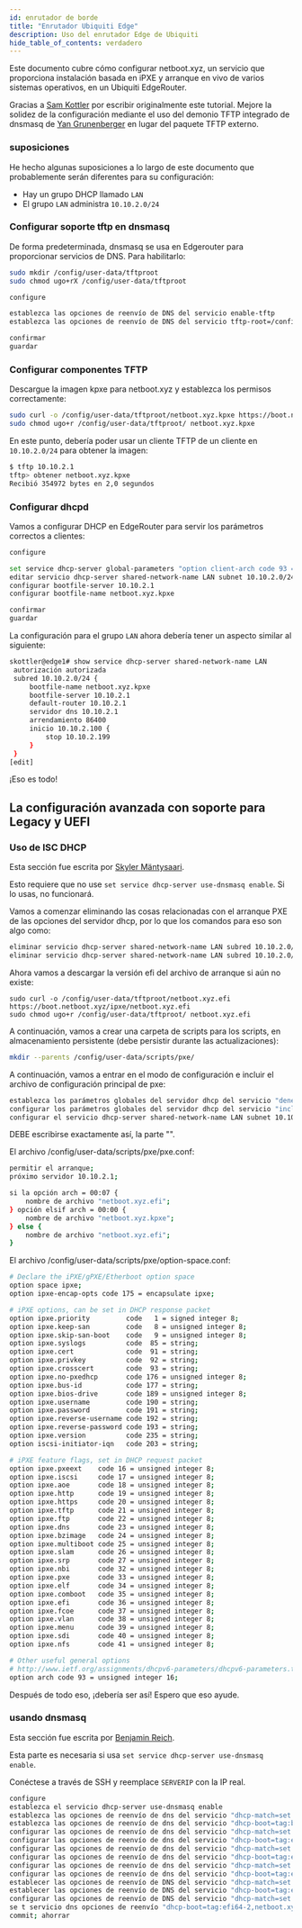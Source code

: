 ```yaml
---
id: enrutador de borde
title: "Enrutador Ubiquiti Edge"
description: Uso del enrutador Edge de Ubiquiti
hide_table_of_contents: verdadero
---
```


Este documento cubre cómo configurar netboot.xyz, un servicio que proporciona instalación basada en iPXE y arranque en vivo de varios sistemas operativos, en un Ubiquiti EdgeRouter.

Gracias a [Sam Kottler](https://github.com/skottler) por escribir originalmente este tutorial. Mejore la solidez de la configuración mediante el uso del demonio TFTP integrado de dnsmasq de [Yan Grunenberger](https://github.com/ravens) en lugar del paquete TFTP externo.

### suposiciones

He hecho algunas suposiciones a lo largo de este documento que probablemente serán diferentes para su configuración:

* Hay un grupo DHCP llamado `LAN`
* El grupo `LAN` administra `10.10.2.0/24`

### Configurar soporte tftp en dnsmasq

De forma predeterminada, dnsmasq se usa en Edgerouter para proporcionar servicios de DNS. Para habilitarlo:

```bash
sudo mkdir /config/user-data/tftproot
sudo chmod ugo+rX /config/user-data/tftproot

configure

establezca las opciones de reenvío de DNS del servicio enable-tftp
establezca las opciones de reenvío de DNS del servicio tftp-root=/config/user- datos/tftroot

confirmar
guardar
```

### Configurar componentes TFTP

Descargue la imagen kpxe para netboot.xyz y establezca los permisos correctamente:

```bash
sudo curl -o /config/user-data/tftproot/netboot.xyz.kpxe https://boot.netboot.xyz/ipxe/netboot.xyz.kpxe
sudo chmod ugo+r /config/user-data/tftproot/ netboot.xyz.kpxe
```

En este punto, debería poder usar un cliente TFTP de un cliente en `10.10.2.0/24` para obtener la imagen:

```bash
$ tftp 10.10.2.1
tftp> obtener netboot.xyz.kpxe
Recibió 354972 bytes en 2,0 segundos
```

### Configurar dhcpd

Vamos a configurar DHCP en EdgeRouter para servir los parámetros correctos a clientes:

```bash
configure

set service dhcp-server global-parameters "option client-arch code 93 = entero sin firmar 16;"
editar servicio dhcp-server shared-network-name LAN subnet 10.10.2.0/24
configurar bootfile-server 10.10.2.1
configurar bootfile-name netboot.xyz.kpxe

confirmar
guardar
```

La configuración para el grupo `LAN` ahora debería tener un aspecto similar al siguiente:

```bash
skottler@edge1# show service dhcp-server shared-network-name LAN
 autorización autorizada
 subred 10.10.2.0/24 {
     bootfile-name netboot.xyz.kpxe
     bootfile-server 10.10.2.1
     default-router 10.10.2.1
     servidor dns 10.10.2.1
     arrendamiento 86400
     inicio 10.10.2.100 {
         stop 10.10.2.199
     }
 }
[edit]
```

¡Eso es todo!

## La configuración avanzada con soporte para Legacy y UEFI

### Uso de ISC DHCP

Esta sección fue escrita por [Skyler Mäntysaari](https://github.com/samip5).

Esto requiere que no use `set service dhcp-server use-dnsmasq enable`. Si lo usas, no funcionará.

Vamos a comenzar eliminando las cosas relacionadas con el arranque PXE de las opciones del servidor dhcp, por lo que los comandos para eso son algo como:

```bash
eliminar servicio dhcp-server shared-network-name LAN subred 10.10.2.0/24 bootfile-name netboot.xyz.kpxe
eliminar servicio dhcp-server shared-network-name LAN subred 10.10.2.0/24 bootfile-server 10.10.2.1
```

Ahora vamos a descargar la versión efi del archivo de arranque si aún no existe:
```
sudo curl -o /config/user-data/tftproot/netboot.xyz.efi https://boot.netboot.xyz/ipxe/netboot.xyz.efi
sudo chmod ugo+r /config/user-data/tftproot/ netboot.xyz.efi
```

A continuación, vamos a crear una carpeta de scripts para los scripts, en almacenamiento persistente (debe persistir durante las actualizaciones):

```bash
mkdir --parents /config/user-data/scripts/pxe/
```

A continuación, vamos a entrar en el modo de configuración e incluir el archivo de configuración principal de pxe:

```bash
establezca los parámetros globales del servidor dhcp del servicio "denegar bootp;"
configurar los parámetros globales del servidor dhcp del servicio "incluir &quot;/config/user-data/scripts/pxe/option-space.conf&quot;;"
configurar el servicio dhcp-server shared-network-name LAN subnet 10.10.2.0/24 subnet-parameters "include &quot;/config/user-data/scripts/pxe/pxe.conf&quot;;"
```

DEBE escribirse exactamente así, la parte "".

El archivo /config/user-data/scripts/pxe/pxe.conf:

```bash
permitir el arranque;
próximo servidor 10.10.2.1;

si la opción arch = 00:07 {
    nombre de archivo "netboot.xyz.efi";
} opción elsif arch = 00:00 {
    nombre de archivo "netboot.xyz.kpxe";
} else {
    nombre de archivo "netboot.xyz.efi";
}
```

El archivo /config/user-data/scripts/pxe/option-space.conf:

```bash
# Declare the iPXE/gPXE/Etherboot option space
option space ipxe;
option ipxe-encap-opts code 175 = encapsulate ipxe;

# iPXE options, can be set in DHCP response packet
option ipxe.priority         code   1 = signed integer 8;
option ipxe.keep-san         code   8 = unsigned integer 8;
option ipxe.skip-san-boot    code   9 = unsigned integer 8;
option ipxe.syslogs          code  85 = string;
option ipxe.cert             code  91 = string;
option ipxe.privkey          code  92 = string;
option ipxe.crosscert        code  93 = string;
option ipxe.no-pxedhcp       code 176 = unsigned integer 8;
option ipxe.bus-id           code 177 = string;
option ipxe.bios-drive       code 189 = unsigned integer 8;
option ipxe.username         code 190 = string;
option ipxe.password         code 191 = string;
option ipxe.reverse-username code 192 = string;
option ipxe.reverse-password code 193 = string;
option ipxe.version          code 235 = string;
option iscsi-initiator-iqn   code 203 = string;

# iPXE feature flags, set in DHCP request packet
option ipxe.pxeext    code 16 = unsigned integer 8;
option ipxe.iscsi     code 17 = unsigned integer 8;
option ipxe.aoe       code 18 = unsigned integer 8;
option ipxe.http      code 19 = unsigned integer 8;
option ipxe.https     code 20 = unsigned integer 8;
option ipxe.tftp      code 21 = unsigned integer 8;
option ipxe.ftp       code 22 = unsigned integer 8;
option ipxe.dns       code 23 = unsigned integer 8;
option ipxe.bzimage   code 24 = unsigned integer 8;
option ipxe.multiboot code 25 = unsigned integer 8;
option ipxe.slam      code 26 = unsigned integer 8;
option ipxe.srp       code 27 = unsigned integer 8;
option ipxe.nbi       code 32 = unsigned integer 8;
option ipxe.pxe       code 33 = unsigned integer 8;
option ipxe.elf       code 34 = unsigned integer 8;
option ipxe.comboot   code 35 = unsigned integer 8;
option ipxe.efi       code 36 = unsigned integer 8;
option ipxe.fcoe      code 37 = unsigned integer 8;
option ipxe.vlan      code 38 = unsigned integer 8;
option ipxe.menu      code 39 = unsigned integer 8;
option ipxe.sdi       code 40 = unsigned integer 8;
option ipxe.nfs       code 41 = unsigned integer 8;

# Other useful general options
# http://www.ietf.org/assignments/dhcpv6-parameters/dhcpv6-parameters.txt
option arch code 93 = unsigned integer 16;
```

Después de todo eso, ¡debería ser así! Espero que eso ayude.

### usando dnsmasq

Esta sección fue escrita por [Benjamin Reich](https://benjaminreich.de/).

Esta parte es necesaria si usa `set service dhcp-server use-dnsmasq enable`.

Conéctese a través de SSH y reemplace `SERVERIP` con la IP real.

```bash
configure
establezca el servicio dhcp-server use-dnsmasq enable
establezca las opciones de reenvío de dns del servicio "dhcp-match=set:bios,60,PXEClient:Arch:00000"
establezca las opciones de reenvío de dns del servicio "dhcp-boot=tag:bios,netboot .xyz.kpxe,,SERVERIP"
configurar las opciones de reenvío de dns del servicio "dhcp-match=set:efi32,60,PXEClient:Arch:00002"
configurar las opciones de reenvío de dns del servicio "dhcp-boot=tag:efi32,netboot.xyz. efi,,SERVERIP"
configurar las opciones de reenvío de dns del servicio "dhcp-match=set:efi32-1,60,PXEClient:Arch:00006"
configurar las opciones de reenvío de dns del servicio "dhcp-boot=tag:efi32-1,netboot.xyz .efi,,SERVERIP"
configurar las opciones de reenvío de dns del servicio "dhcp-match=set:efi64,60,PXEClient:Arch:00007"
configurar las opciones de reenvío de dns del servicio "dhcp-boot=tag:efi64,netboot.xyz.efi, ,SERVERIP"
establecer las opciones de reenvío de DNS del servicio "dhcp-match=set:efi64-1,60,PXEClient:Arch:00008"
establecer las opciones de reenvío de DNS del servicio "dhcp-boot=tag:efi64-1,netboot.xyz.efi ,,SERVERIP"
configurar las opciones de reenvío de DNS del servicio "dhcp-match=set:efi64-2,60,PXEClient:Arch:00009"
se t servicio dns opciones de reenvío "dhcp-boot=tag:efi64-2,netboot.xyz.efi,,SERVERIP"
commit; ahorrar
```
